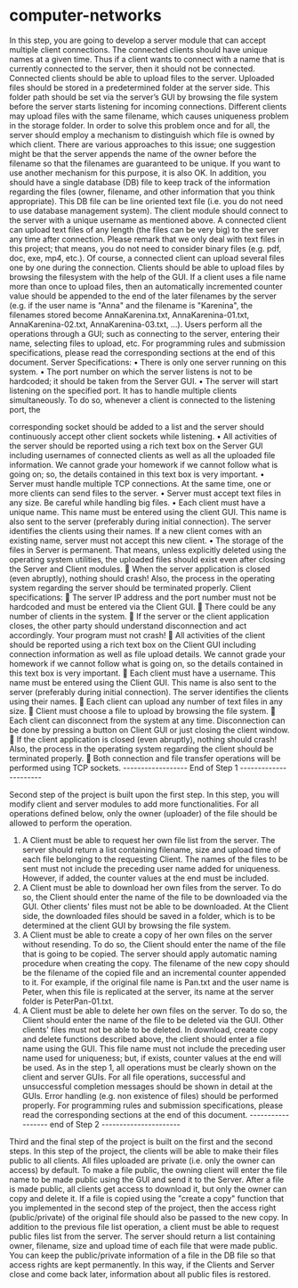 # computer-networks
In this step, you are going to develop a server module that can accept multiple client connections. The connected clients should have unique names at a given time. Thus if a client wants to connect with a name that is currently connected to the server, then it should not be connected.
Connected clients should be able to upload files to the server. Uploaded files should be stored in a predetermined folder at the server side. This folder path should be set via the server’s GUI by browsing the file system before the server starts listening for incoming connections. Different clients may upload files with the same filename, which causes uniqueness problem in the storage folder. In order to solve this problem once and for all, the server should employ a mechanism to distinguish which file is owned by which client. There are various approaches to this issue; one suggestion might be that the server appends the name of the owner before the filename so that the filenames are guaranteed to be unique. If you want to use another mechanism for this purpose, it is also OK.
In addition, you should have a single database (DB) file to keep track of the information regarding the files (owner, filename, and other information that you think appropriate). This DB file can be line oriented text file (i.e. you do not need to use database management system).
The client module should connect to the server with a unique username as mentioned above. A connected client can upload text files of any length (the files can be very big) to the server any time after connection. Please remark that we only deal with text files in this project; that means, you do not need to consider binary files (e.g. pdf, doc, exe, mp4, etc.).
Of course, a connected client can upload several files one by one during the connection. Clients should be able to upload files by browsing the filesystem with the help of the GUI. If a client uses a file name more than once to upload files, then an automatically incremented counter value should be appended to the end of the later filenames by the server (e.g. if the user name is "Anna" and the filename is "Karenina", the filenames stored become AnnaKarenina.txt, AnnaKarenina-01.txt, AnnaKarenina-02.txt, AnnaKarenina-03.txt, ...).
Users perform all the operations through a GUI; such as connecting to the server, entering their name, selecting files to upload, etc.
For programming rules and submission specifications, please read the corresponding sections at the end of this document.
Server Specifications:
• There is only one server running on this system.
• The port number on which the server listens is not to be hardcoded; it should be taken from the Server GUI.
• The server will start listening on the specified port. It has to handle multiple clients simultaneously. To do so, whenever a client is connected to the listening port, the

corresponding socket should be added to a list and the server should continuously accept other client sockets while listening.
• All activities of the server should be reported using a rich text box on the Server GUI including usernames of connected clients as well as all the uploaded file information. We cannot grade your homework if we cannot follow what is going on; so, the details contained in this text box is very important.
• Server must handle multiple TCP connections. At the same time, one or more clients can send files to the server.
• Server must accept text files in any size. Be careful while handling big files.
• Each client must have a unique name. This name must be entered using the client GUI. This name is also sent to the server (preferably during initial connection). The server identifies the clients using their names. If a new client comes with an existing name, server must not accept this new client.
• The storage of the files in Server is permanent. That means, unless explicitly deleted using the operating system utilities, the uploaded files should exist even after closing the Server and Client modules.
 When the server application is closed (even abruptly), nothing should crash! Also, the process in the operating system regarding the server should be terminated properly.
Client specifications:
 The server IP address and the port number must not be hardcoded and must be entered via the Client GUI.
 There could be any number of clients in the system.
 If the server or the client application closes, the other party should understand disconnection and act accordingly. Your program must not crash!
 All activities of the client should be reported using a rich text box on the Client GUI including connection information as well as file upload details. We cannot grade your homework if we cannot follow what is going on, so the details contained in this text box is very important.
 Each client must have a username. This name must be entered using the Client GUI. This name is also sent to the server (preferably during initial connection). The server identifies the clients using their names.
 Each client can upload any number of text files in any size.
 Client must choose a file to upload by browsing the file system.
 Each client can disconnect from the system at any time. Disconnection can be done by pressing a button on Client GUI or just closing the client window.
 If the client application is closed (even abruptly), nothing should crash! Also, the process in the operating system regarding the client should be terminated properly.
 Both connection and file transfer operations will be performed using TCP sockets.
------------------ End of Step 1 ----------------------

Second step of the project is built upon the first step. In this step, you will modify client and server modules to add more functionalities. For all operations defined below, only the owner (uploader) of the file should be allowed to perform the operation.
1) A Client must be able to request her own file list from the server. The server should return a list containing filename, size and upload time of each file belonging to the requesting Client. The names of the files to be sent must not include the preceding user name added for uniqueness. However, if added, the counter values at the end must be included.
2) A Client must be able to download her own files from the server. To do so, the Client should enter the name of the file to be downloaded via the GUI. Other clients' files must not be able to be downloaded. At the Client side, the downloaded files should be saved in a folder, which is to be determined at the client GUI by browsing the file system.
3) A Client must be able to create a copy of her own files on the server without resending. To do so, the Client should enter the name of the file that is going to be copied. The server should apply automatic naming procedure when creating the copy. The filename of the new copy should be the filename of the copied file and an incremental counter appended to it. For example, if the original file name is Pan.txt and the user name is Peter, when this file is replicated at the server, its name at the server folder is PeterPan-01.txt.
4) A Client must be able to delete her own files on the server. To do so, the Client should enter the name of the file to be deleted via the GUI. Other clients' files must not be able to be deleted.
In download, create copy and delete functions described above, the client should enter a file name using the GUI. This file name must not include the preceding user name used for uniqueness; but, if exists, counter values at the end will be used.
As in the step 1, all operations must be clearly shown on the client and server GUIs. For all file operations, successful and unsuccessful completion messages should be shown in detail at the GUIs. Error handling (e.g. non existence of files) should be performed properly.
For programming rules and submission specifications, please read the corresponding sections at the end of this document.
------------------ end of Step 2 ----------------------

Third and the final step of the project is built on the first and the second steps. In this step of the project, the clients will be able to make their files public to all clients. All files uploaded are private (i.e. only the owner can access) by default. To make a file public, the owning client will enter the file name to be made public using the GUI and send it to the Server. After a file is made public, all clients get access to download it, but only the owner can copy and delete it.
If a file is copied using the "create a copy" function that you implemented in the second step of the project, then the access right (public/private) of the original file should also be passed to the new copy.
In addition to the previous file list operation, a client must be able to request public files list from the server. The server should return a list containing owner, filename, size and upload time of each file that were made public.
You can keep the public/private information of a file in the DB file so that access rights are kept permanently. In this way, if the Clients and Server close and come back later, information about all public files is restored.
